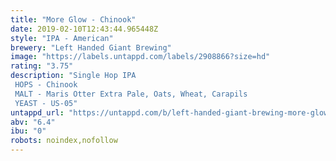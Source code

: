 ```yaml
---
title: "More Glow - Chinook"
date: 2019-02-10T12:43:44.965448Z
style: "IPA - American"
brewery: "Left Handed Giant Brewing"
image: "https://labels.untappd.com/labels/2908866?size=hd"
rating: "3.75"
description: "Single Hop IPA HOPS - Chinook MALT - Maris Otter Extra Pale, Oats, Wheat, Carapils YEAST - US-05"
untappd_url: "https://untappd.com/b/left-handed-giant-brewing-more-glow-chinook/2908866"
abv: "6.4"
ibu: "0"
robots: noindex,nofollow
---
```

